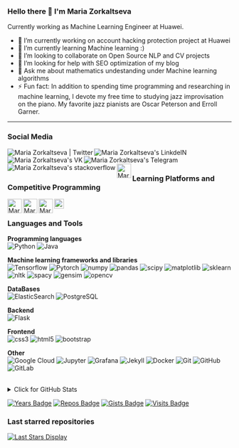 ### Hello there 👋 I'm Maria Zorkaltseva

Currently working as Machine Learning Engineer at Huawei.

- 🔭 I’m currently working on account hacking protection project at Huawei
- 🌱 I’m currently learning Machine learning :)
- 👯 I’m looking to collaborate on Open Source NLP and CV projects
- 🤔 I’m looking for help with SEO optimization of my blog
- 💬 Ask me about mathematics undestanding under Machine learning algorithms
- ⚡ Fun fact: In addition to spending time programming and researching in machine learning, I devote my free time to studying jazz improvisation on the piano. My favorite jazz pianists are Oscar Peterson and Erroll Garner.

<hr>

### Social Media

 <a href="https://twitter.com/MZorkaltseva" title='Twitter'>
    <img align="left" alt="Maria Zorkaltseva | Twitter" src="https://img.icons8.com/fluent/32/000000/twitter.png" />
</a>

 <a href="https://www.linkedin.com/in/maria-zorkaltseva/" title='Linkedin'>
    <img align="left" alt="Maria Zorkaltseva's LinkdeIN" src="https://img.icons8.com/color/32/000000/linkedin.png" />
</a>

 <a href="https://vk.com/id34226086" title='VK'>
    <img align="left" alt="Maria Zorkaltseva's VK" src="https://img.icons8.com/fluent/32/000000/vk-com.png"/>
</a>

<a href="https://t.me/maria_zorkaltseva" title='Telegram'>
    <img align="left" alt="Maria Zorkaltseva's Telegram" src="https://img.icons8.com/fluent/32/000000/telegram-app.png" />
</a>

<a href="https://stackoverflow.com/users/12705601/maria-zorkaltseva" title='stackoverflow'>
    <img align="left" alt="Maria Zorkaltseva's stackoverflow" src="https://img.icons8.com/color/32/000000/stackoverflow.png" />
</a>

<a href="https://medium.com/@maria.zorkaltseva" title='Medium'>
    <img align="left" alt="Maria Zorkaltseva's Medium" width="32px" src="https://img.icons8.com/color/32/000000/medium-monogram.png"/>
</a>

 <br /><br />

### Learning Platforms and Competitive Programming

<a href="https://www.coursera.org/user/2d5dd5a6b58ffcb31297e283cf549320" title='Coursera'>
    <img align="left" alt="Maria Zorkaltseva's Coursera profile" width="32px" src="https://cdn.jsdelivr.net/npm/simple-icons@3.2.0/icons/coursera.svg" />
</a>

<a href="https://leetcode.com/mariazork/" title='Leetcode'>
  <img align="center" alt="Maria Zorkaltseva's Leetcode" width="22px" src="https://cdn.jsdelivr.net/npm/simple-icons@v3/icons/leetcode.svg" />
</a>

<a href="https://www.hackerrank.com/maria_zorkaltse1" title='Hackerrank'>
    <img align="left" alt="Maria Zorkaltseva's hackerrank" width="32px" src="https://cdn.jsdelivr.net/npm/simple-icons@3.2.0/icons/hackerrank.svg" />
</a>

<a href="https://auth.geeksforgeeks.org/user/fear2029/" title='geeksforgeeks'>
    <img align="left" alt="Maria Zorkaltseva's geeksforgeeks" width="32px" src="https://cdn.jsdelivr.net/npm/simple-icons@3.2.0/icons/geeksforgeeks.svg" />
</a>

<br />

### Languages and Tools

**Programming languages**
<br/>
![Python](https://img.shields.io/badge/-Python-005571?style=flat-square&logo=Python)
![Java](https://img.shields.io/badge/-java-005571?style=flat-square&logo=java)

**Machine learning frameworks and libraries**
<br/>
![Tensorflow](https://img.shields.io/badge/-tensorflow-005571?style=flat-square&logo=tensorflow)
![Pytorch](https://img.shields.io/badge/-pytorch-005571?style=flat-square&logo=pytorch)
![numpy](https://img.shields.io/badge/-numpy-005571?style=flat-square&logo=numpy)
![pandas](https://img.shields.io/badge/-pandas-005571?style=flat-square&logo=pandas)
![scipy](https://img.shields.io/badge/-scipy-005571?style=flat-square&logo=scipy)
![matplotlib](https://img.shields.io/badge/-matplotlib-005571?style=flat-square&logo=matplotlib)
![sklearn](https://img.shields.io/badge/-sklearn-005571?style=flat-square&logo=sklearn)
![nltk](https://img.shields.io/badge/-nltk-005571?style=flat-square&logo=nltk)
![spacy](https://img.shields.io/badge/-spacy-005571?style=flat-square&logo=spacy)
![gensim](https://img.shields.io/badge/-gensim-005571?style=flat-square&logo=gensim)
![opencv](https://img.shields.io/badge/-opencv-005571?style=flat-square&logo=opencv)

**DataBases**
<br/>
![ElasticSearch](https://img.shields.io/badge/-ElasticSearch-005571?style=flat-square&logo=elasticsearch)
![PostgreSQL](https://img.shields.io/badge/-PostgreSQL-005571?style=flat-square&logo=postgresql)

**Backend**
<br/>
![Flask](https://img.shields.io/badge/-flask-005571?style=flat-square&logo=flask)

**Frontend**
<br/>
![css3](https://img.shields.io/badge/-css3-005571?style=flat-square&logo=css3)
![html5](https://img.shields.io/badge/-html5-005571?style=flat-square&logo=html5)
![bootstrap](https://img.shields.io/badge/-bootstrap-005571?style=flat-square&logo=bootstrap)

**Other**
<br/>
![Google Cloud](https://img.shields.io/badge/Google%20Cloud-005571?style=flat-square&logo=google-cloud)
![Jupyter](https://img.shields.io/badge/-jupyter-005571?style=flat-square&logo=jupyter)
![Grafana](https://img.shields.io/badge/-grafana-005571?style=flat-square&logo=grafana)
![Jekyll](https://img.shields.io/badge/-jekyll-005571?style=flat-square&logo=jekyll)
![Docker](https://img.shields.io/badge/-Docker-005571?style=flat-square&logo=docker)
![Git](https://img.shields.io/badge/-Git-005571?style=flat-square&logo=git)
![GitHub](https://img.shields.io/badge/-GitHub-005571?style=flat-square&logo=github)
![GitLab](https://img.shields.io/badge/-GitLab-005571?style=flat-square&logo=gitlab)

<br/>

<details>
<summary>Click for GitHub Stats</summary>
<p align="center">
    <img alt = "Maria Zorkaltseva's GitHub Stats" src="https://github-readme-stats.vercel.app/api?username=mariazork&show_icons=true&hide=issues&icon_color=000000&hide_border=true&title_color=5391FE&text_color=555">
    <br/>
    <img alt = "Maria Zorkaltseva's Top Language" src="https://github-readme-stats.vercel.app/api/top-langs/?username=mariazork&hide=html,&hide_border=true&title_color=5391FE&text_color=555">
</p>
</details>

[![Years Badge](https://badges.pufler.dev/years/mariazork)](https://mariazork.github.io/)
[![Repos Badge](https://badges.pufler.dev/repos/mariazork)](https://mariazork.github.io/)
[![Gists Badge](https://badges.pufler.dev/gists/mariazork)](https://mariazork.github.io/)
[![Visits Badge](https://badges.pufler.dev/visits/mariazork/badge-it)](https://mariazork.github.io/)

### Last starred repositories

[![Last Stars Display](https://badges.pufler.dev/last-stars/mariazork?count=6&padding=15&perRow=3)](https://mariazork.github.io/)
